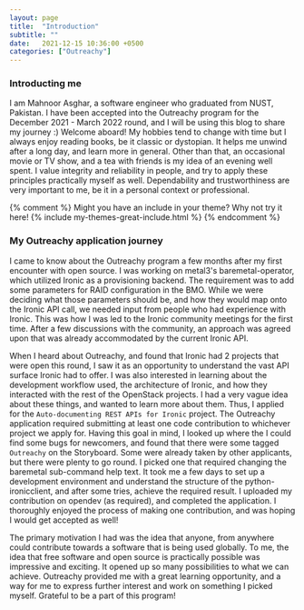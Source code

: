 ```yaml
---
layout: page
title:  "Introduction"
subtitle: ""
date:   2021-12-15 10:36:00 +0500
categories: ["Outreachy"]
---
```


<h3>Introducting me</h3>
I am Mahnoor Asghar, a software engineer who graduated from NUST, Pakistan. I have been accepted into the Outreachy program for the December 2021 - March 2022 round, and I will be using this blog to share my journey :) Welcome aboard!
My hobbies tend to change with time but I always enjoy reading books, be it classic or dystopian. It helps me unwind after a long day, and learn more in general. Other than that, an occasional movie or TV show, and a tea with friends is my idea of an evening well spent.
I value integrity and reliability in people, and try to apply these principles practically myself as well. Dependability and trustworthiness are very important to me, be it in a personal context or professional. 

{% comment %}
Might you have an include in your theme? Why not try it here!
{% include my-themes-great-include.html %}
{% endcomment %}


<h3>My Outreachy application journey</h3>
I came to know about the Outreachy program a few months after my first encounter with open source. I was working on metal3's baremetal-operator, which utilized Ironic as a provisioning backend. The requirement was to add some parameters for RAID configuration in the BMO. While we were deciding what those parameters should be, and how they would map onto the Ironic API call, we needed input from people who had experience with Ironic. This was how I was led to the Ironic community meetings for the first time. After a few discussions with the community, an approach was agreed upon that was already accommodated by the current Ironic API.

When I heard about Outreachy, and found that Ironic had 2 projects that were open this round, I saw it as an opportunity to understand the vast API surface Ironic had to offer. I was also interested in learning about the development workflow used, the architecture of Ironic, and how they interacted with the rest of the OpenStack projects. I had a very vague idea about these things, and wanted to learn more about them. Thus, I applied for the `Auto-documenting REST APIs for Ironic` project. The Outreachy application required submitting at least one code contribution to whichever project we apply for. Having this goal in mind, I looked up where the I could find some bugs for newcomers, and found that there were some tagged `Outreachy` on the Storyboard. Some were already taken by other applicants, but there were plenty to go round. I picked one that required changing the baremetal sub-command help text. It took me a few days to set up a development environment and understand the structure of the python-ironicclient, and after some tries, achieve the required result. I uploaded my contribution on opendev (as required), and completed the application. I thoroughly enjoyed the process of making one contribution, and was hoping I would get accepted as well!

The primary motivation I had was the idea that anyone, from anywhere could contribute towards a software that is being used globally. To me, the idea that free software and open source is practically possible was impressive and exciting. It opened up so many possibilities to what we can achieve. Outreachy provided me with a great learning opportunity, and a way for me to express further interest and work on something I picked myself. Grateful to be a part of this program!
